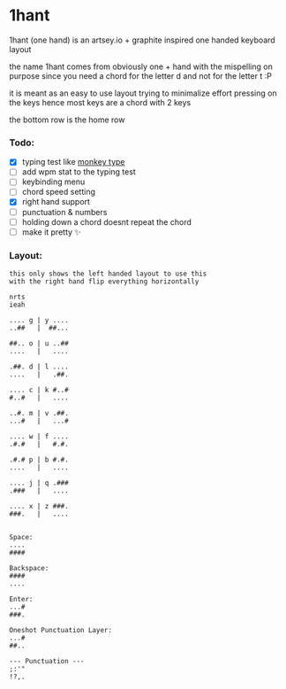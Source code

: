 # 1hant
1hant (one hand) is an artsey.io + graphite inspired one handed keyboard layout

the name 1hant comes from obviously one + hand with the mispelling on purpose since you need a chord for the letter d and not for the letter t :P

it is meant as an easy to use layout trying to minimalize effort pressing on the keys hence most keys are a chord with 2 keys

the bottom row is the home row

### Todo:
- [x] typing test like [monkey type](https://monkeytype.com)
- [ ] add wpm stat to the typing test
- [ ] keybinding menu
- [ ] chord speed setting
- [x] right hand support
- [ ] punctuation & numbers
- [ ] holding down a chord doesnt repeat the chord
- [ ] make it pretty ✨

### Layout:
```
this only shows the left handed layout to use this
with the right hand flip everything horizontally

nrts
ieah

.... g | y ....
..##   |  ##...

##.. o | u ..##
....   |   ....

.##. d | l ....
....   |   .##.

.... c | k #..#
#..#   |   ....

..#. m | v .##.
...#   |   ...#

.... w | f ....
.#.#   |   #.#.

.#.# p | b #.#.
....   |   ....

.... j | q .###
.###   |   ....

.... x | z ###.
###.   |   ....


Space:
....
####

Backspace:
####
....

Enter:
...#
###.

Oneshot Punctuation Layer:
...#
##..

--- Punctuation ---
;:'"
!?,.
```
